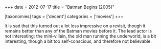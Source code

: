 +++
date = 2012-07-17
title = "Batman Begins (2005)"

[taxonomies]
tags = ['decent']
categories = ['movies']
+++

It is sad that this turned out a lot less impressive on a revisit,
though it remains better than any of the Batman movies before it. The
lead actor is not interesting; the mini-villain, the old man running the
underworld, is a bit interesting, though a bit too self-conscious, and
therefore not believable.
